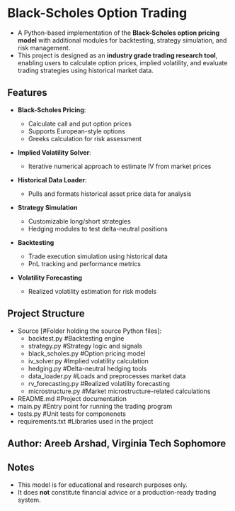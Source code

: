 # Black-Scholes Option Trading

- A Python-based implementation of the **Black-Scholes option pricing model** with additional modules for backtesting, strategy simulation, and risk management.
- This project is designed as an **industry grade trading research tool**, enabling users to calculate option prices, implied volatility, and evaluate trading strategies using historical market data.

## Features

- **Black-Scholes Pricing**:
    - Calculate call and put option prices
    - Supports European-style options
    - Greeks calculation for risk assessment

- **Implied Volatility Solver**:
    - Iterative numerical approach to estimate IV from market prices

- **Historical Data Loader**:
    - Pulls and formats historical asset price data for analysis

- **Strategy Simulation**
    - Customizable long/short strategies
    - Hedging modules to test delta-neutral positions

- **Backtesting**
    - Trade execution simulation using historical data 
    - PnL tracking and performance metrics

- **Volatility Forecasting**
    - Realized volatility estimation for risk models

## Project Structure

- Source [#Folder holding the source Python files]:
    - backtest.py #Backtesting engine
    - strategy.py #Strategy logic and signals
    - black_scholes.py #Option pricing model
    - iv_solver.py #Implied volatility calculation
    - hedging.py #Delta-neutral hedging tools
    - data_loader.py #Loads and preprocesses market data
    - rv_forecasting.py #Realized volatility forecasting
    - microstructure.py #Market microstructure-related calculations
- README.md #Project documentation
- main.py #Entry point for running the trading program
- tests.py #Unit tests for componenets
- requirements.txt #Libraries used in the project 

## Author: Areeb Arshad, Virginia Tech Sophomore

## Notes

- This model is for educational and research purposes only.
- It does **not** constitute financial advice or a production-ready trading system.